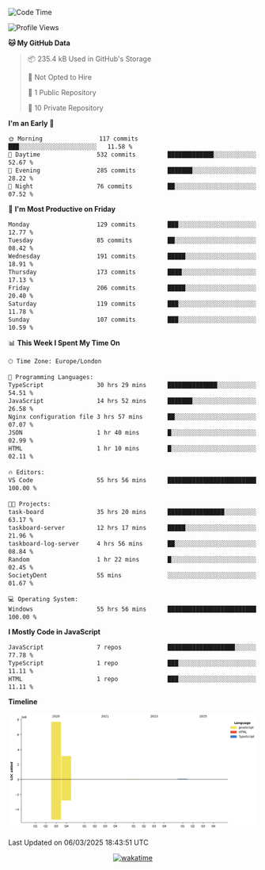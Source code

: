 <!--START_SECTION:waka-->
![Code Time](http://img.shields.io/badge/Code%20Time-97%20hrs%2027%20mins-blue)

![Profile Views](http://img.shields.io/badge/Profile%20Views-0-blue)

**🐱 My GitHub Data** 

> 📦 235.4 kB Used in GitHub's Storage 
 > 
> 🚫 Not Opted to Hire
 > 
> 📜 1 Public Repository 
 > 
> 🔑 10 Private Repository 
 > 
**I'm an Early 🐤** 

```text
🌞 Morning                117 commits         ███░░░░░░░░░░░░░░░░░░░░░░   11.58 % 
🌆 Daytime                532 commits         █████████████░░░░░░░░░░░░   52.67 % 
🌃 Evening                285 commits         ███████░░░░░░░░░░░░░░░░░░   28.22 % 
🌙 Night                  76 commits          ██░░░░░░░░░░░░░░░░░░░░░░░   07.52 % 
```
📅 **I'm Most Productive on Friday** 

```text
Monday                   129 commits         ███░░░░░░░░░░░░░░░░░░░░░░   12.77 % 
Tuesday                  85 commits          ██░░░░░░░░░░░░░░░░░░░░░░░   08.42 % 
Wednesday                191 commits         █████░░░░░░░░░░░░░░░░░░░░   18.91 % 
Thursday                 173 commits         ████░░░░░░░░░░░░░░░░░░░░░   17.13 % 
Friday                   206 commits         █████░░░░░░░░░░░░░░░░░░░░   20.40 % 
Saturday                 119 commits         ███░░░░░░░░░░░░░░░░░░░░░░   11.78 % 
Sunday                   107 commits         ███░░░░░░░░░░░░░░░░░░░░░░   10.59 % 
```


📊 **This Week I Spent My Time On** 

```text
🕑︎ Time Zone: Europe/London

💬 Programming Languages: 
TypeScript               30 hrs 29 mins      ██████████████░░░░░░░░░░░   54.51 % 
JavaScript               14 hrs 52 mins      ███████░░░░░░░░░░░░░░░░░░   26.58 % 
Nginx configuration file 3 hrs 57 mins       ██░░░░░░░░░░░░░░░░░░░░░░░   07.07 % 
JSON                     1 hr 40 mins        █░░░░░░░░░░░░░░░░░░░░░░░░   02.99 % 
HTML                     1 hr 10 mins        █░░░░░░░░░░░░░░░░░░░░░░░░   02.11 % 

🔥 Editors: 
VS Code                  55 hrs 56 mins      █████████████████████████   100.00 % 

🐱‍💻 Projects: 
task-board               35 hrs 20 mins      ████████████████░░░░░░░░░   63.17 % 
taskboard-server         12 hrs 17 mins      █████░░░░░░░░░░░░░░░░░░░░   21.96 % 
taskboard-log-server     4 hrs 56 mins       ██░░░░░░░░░░░░░░░░░░░░░░░   08.84 % 
Random                   1 hr 22 mins        █░░░░░░░░░░░░░░░░░░░░░░░░   02.45 % 
SocietyDent              55 mins             ░░░░░░░░░░░░░░░░░░░░░░░░░   01.67 % 

💻 Operating System: 
Windows                  55 hrs 56 mins      █████████████████████████   100.00 % 
```

**I Mostly Code in JavaScript** 

```text
JavaScript               7 repos             ███████████████████░░░░░░   77.78 % 
TypeScript               1 repo              ███░░░░░░░░░░░░░░░░░░░░░░   11.11 % 
HTML                     1 repo              ███░░░░░░░░░░░░░░░░░░░░░░   11.11 % 
```



**Timeline**

![Lines of Code chart](https://raw.githubusercontent.com/KvasirDeer/KvasirDeer/master/assets/bar_graph.png)


 Last Updated on 06/03/2025 18:43:51 UTC
<!--END_SECTION:waka-->
<div align="center">
  <a href="https://wakatime.com/badge/user/9c5900a6-7863-42dc-bc47-478d4f2204b8/project/94e8febe-0315-47ec-b0f9-666d8a61decd"><img src="https://wakatime.com/badge/user/9c5900a6-7863-42dc-bc47-478d4f2204b8/project/94e8febe-0315-47ec-b0f9-666d8a61decd.svg" alt="wakatime"></a>
</div>
